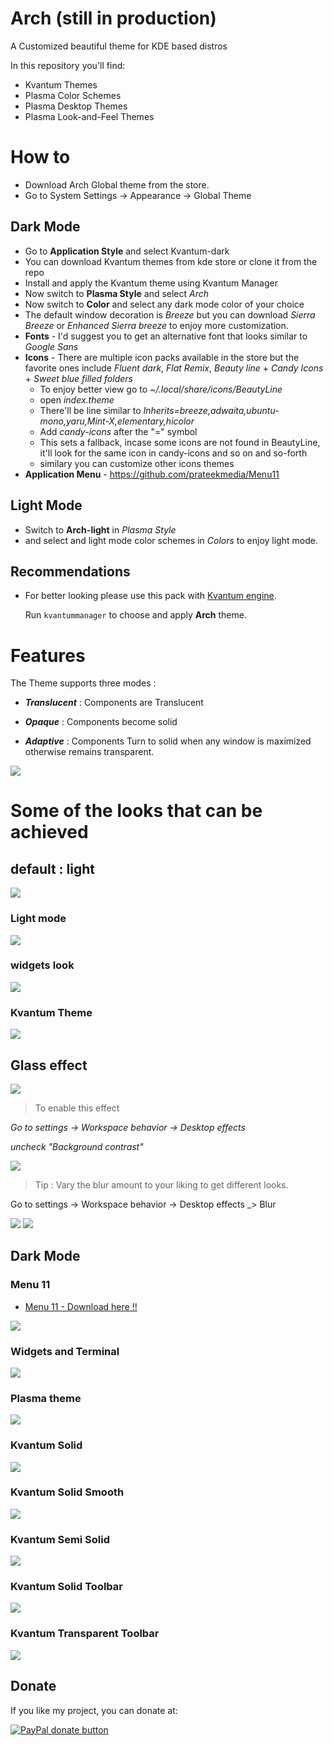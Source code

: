 # Arch (still in production)
A Customized beautiful theme for KDE based distros


In this repository you'll find:

- Kvantum Themes
- Plasma Color Schemes
- Plasma Desktop Themes
- Plasma Look-and-Feel Themes


# How to 

- Download Arch Global theme from the store.
- Go to System Settings -> Appearance -> Global Theme

## Dark Mode 

- Go to **Application Style** and select Kvantum-dark
- You can download Kvantum themes from kde store or clone it from  the repo
- Install and apply the Kvantum theme using Kvantum Manager 
- Now switch to **Plasma Style**  and select *Arch*
- Now switch to **Color**  and select any dark mode color of your choice 
- The default window decoration is *Breeze* but you can download *Sierra Breeze* or *Enhanced Sierra breeze* to enjoy more customization.
- **Fonts** - I'd suggest you to get an alternative font that looks similar to *Google Sans*
- **Icons** - There are multiple icon packs available in the store but the favorite ones include *Fluent dark*, *Flat Remix*, *Beauty line* + *Candy Icons* + *Sweet blue filled folders*
    - To enjoy better view go to  *~/.local/share/icons/BeautyLine*
    - open *index.theme*  
    - There'll be line similar to *Inherits=breeze,adwaita,ubuntu-mono,yaru,Mint-X,elementary,hicolor*
    - Add *candy-icons* after the "=" symbol
    - This sets a fallback, incase some icons are not found in BeautyLine, it'll look for the same icon in candy-icons and so on and so-forth
    - similary you can customize other icons themes
- **Application Menu** - https://github.com/prateekmedia/Menu11 


## Light Mode 
- Switch to **Arch-light** in *Plasma Style* 
- and select and light mode color schemes in *Colors* to enjoy light mode.

## Recommendations

- For better looking please use this pack with [Kvantum engine](https://github.com/tsujan/Kvantum/tree/master/Kvantum).

  Run `kvantummanager` to choose and apply **Arch** theme.


# Features
The Theme supports three modes : 

- ***Translucent*** : Components are Translucent

- ***Opaque*** : Components become solid

- ***Adaptive*** : Components Turn to solid when any window is maximized otherwise remains transparent.

<img src="https://i.imgur.com/2lEEl8T.png">  

# Some of the looks that can be achieved

## default : light
<img src="https://i.imgur.com/uiayT7T.png">  

### Light mode
<img src="https://i.imgur.com/C7hpv53.png">  

### widgets look
<img src="https://i.imgur.com/Us1j2sH.png">  

### Kvantum Theme
<img src="https://i.imgur.com/Me1Gxbb.png">  

## Glass effect
<img src="https://i.imgur.com/WknU3lT.png">

> To enable this effect 

*Go to settings -> Workspace behavior -> Desktop effects* 

*uncheck "Background contrast"*

<img src="https://i.imgur.com/HXDdamY.png">

> Tip : Vary the blur amount to your liking to get different looks.


Go to settings -> Workspace behavior -> Desktop effects _> Blur

<img src="https://i.imgur.com/tXFrzfS.png">

<img src="https://i.imgur.com/5DaQTSB.png">



## Dark Mode

### Menu 11
- [Menu 11 - Download here !!](https://github.com/prateekmedia/Menu11) 

<img src="https://i.imgur.com/7Z0M4lh.png">

### Widgets and Terminal
<img src="https://i.imgur.com/7CrWIVE.png">

### Plasma theme 
<img src="https://i.imgur.com/zzGUPo7.png">

### Kvantum Solid
<img src="https://i.imgur.com/APVjDCN.png">

### Kvantum Solid Smooth
<img src="https://i.imgur.com/8ry8lBF.png">

### Kvantum Semi Solid
<img src="https://i.imgur.com/3R4wOI4.png">

### Kvantum Solid Toolbar
<img src="https://i.imgur.com/TZswQww.png">

### Kvantum Transparent Toolbar
<img src="https://i.imgur.com/Cz7eCgq.png">



## Donate

If you like my project, you can donate at:

<span class="paypal"><a href="https://www.paypal.me/rkstrdee" title="Donate to this project using Paypal"><img src="https://www.paypalobjects.com/webstatic/mktg/Logo/pp-logo-100px.png" alt="PayPal donate button" /></a></span>